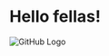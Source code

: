# Hello fellas!
 
![GitHub Logo](https://media.giphy.com/media/ZE6HYckyroMWwSp11C/giphy-downsized.gif)
